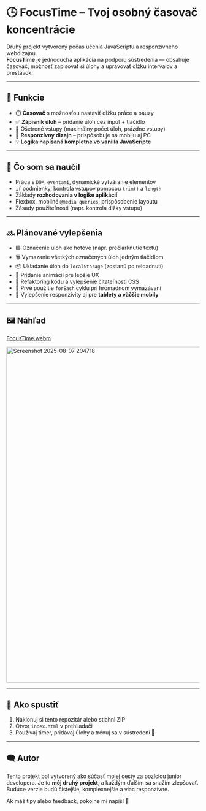 # 🕒 FocusTime – Tvoj osobný časovač koncentrácie

Druhý projekt vytvorený počas učenia JavaScriptu a responzívneho webdizajnu.  
**FocusTime** je jednoduchá aplikácia na podporu sústredenia — obsahuje časovač, možnosť zapisovať si úlohy a upravovať dĺžku intervalov a prestávok.

---

## 🔧 Funkcie

- ⏱️ **Časovač** s možnosťou nastaviť dĺžku práce a pauzy  
- ✅ **Zápisník úloh** – pridanie úloh cez input + tlačidlo  
- 📏 Ošetrené vstupy (maximálny počet úloh, prázdne vstupy)  
- 📱 **Responzívny dizajn** – prispôsobuje sa mobilu aj PC  
- 💡 **Logika napísaná kompletne vo vanilla JavaScripte**

---

## 🧠 Čo som sa naučil

- Práca s `DOM`, `eventami`, dynamické vytváranie elementov  
- `if` podmienky, kontrola vstupov pomocou `trim()` a `length`  
- Základy **rozhodovania v logike aplikácií**  
- Flexbox, mobilné `@media queries`, prispôsobenie layoutu  
- Zásady použiteľnosti (napr. kontrola dĺžky vstupu)

---

## 🔜 Plánované vylepšenia

- 🟩 Označenie úloh ako hotové (napr. prečiarknutie textu)  
- 🗑️ Vymazanie všetkých označených úloh jedným tlačidlom  
- 📦 Ukladanie úloh do `localStorage` (zostanú po reloadnutí)  
- 🎨 Pridanie animácií pre lepšie UX  
- 🧼 Refaktoring kódu a vylepšenie čitateľnosti CSS  
- 🧠 Prvé použitie `forEach` cyklu pri hromadnom vymazávaní  
- 📱 Vylepšenie responzivity aj pre **tablety a väčšie mobily**

---

## 🖼️ Náhľad

[FocusTime.webm](https://github.com/user-attachments/assets/27357a5b-c743-4caf-9732-09d8c20dd789)


<img width="928" height="877" alt="Screenshot 2025-08-07 204718" src="https://github.com/user-attachments/assets/be40397e-5ddf-444e-8b7a-9bc3c8d5bb90" />



---

## 🚀 Ako spustiť

1. Naklonuj si tento repozitár alebo stiahni ZIP  
2. Otvor `index.html` v prehliadači  
3. Používaj timer, pridávaj úlohy a trénuj sa v sústredení 💪

---

## 🗨️ Autor

Tento projekt bol vytvorený ako súčasť mojej cesty za pozíciou junior developera. Je to **môj druhý projekt**, a každým ďalším sa snažím zlepšovať.  
Budúce verzie budú čistejšie, komplexnejšie a viac responzívne.

Ak máš tipy alebo feedback, pokojne mi napíš! 🙂
